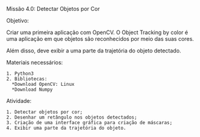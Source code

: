 Missão 4.0: Detectar Objetos por Cor

Objetivo:

  Criar uma primeira aplicação com OpenCV. O Object Tracking by color é uma aplicação em que objetos são reconhecidos por meio das suas cores.
  
  Além disso, deve exibir a uma parte da trajetória do objeto detectado.

  Materiais necessários:

    1. Python3
    2. Bibliotecas:
      *Download OpenCV: Linux
      *Download Numpy

Atividade:

    1. Detectar objetos por cor;
    2. Desenhar um retângulo nos objetos detectados;
    3. Criação de uma interface gráfica para criação de máscaras;
    4. Exibir uma parte da trajetória do objeto.

